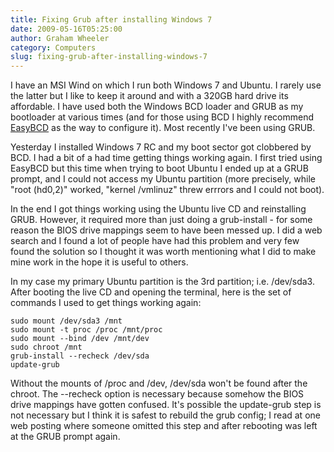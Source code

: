 ```yaml
---
title: Fixing Grub after installing Windows 7
date: 2009-05-16T05:25:00
author: Graham Wheeler
category: Computers
slug: fixing-grub-after-installing-windows-7
---
```


I have an MSI Wind on which I run both Windows 7 and Ubuntu. I rarely
use the latter but I like to keep it around and with a 320GB hard drive
its affordable. I have used both the Windows BCD loader and GRUB as my
bootloader at various times (and for those using BCD I highly recommend
[EasyBCD](http://neosmart.net/dl.php?id=1) as the way to configure it).
Most recently I've been using GRUB.

Yesterday I installed Windows 7 RC and my boot sector got clobbered by
BCD. I had a bit of a had time getting things working again. I first
tried using EasyBCD but this time when trying to boot Ubuntu I ended up
at a GRUB prompt, and I could not access my Ubuntu partition (more
precisely, while "root (hd0,2)" worked, "kernel /vmlinuz" threw errrors
and I could not boot).
<!-- TEASER_END -->

In the end I got things working using the Ubuntu live CD and
reinstalling GRUB. However, it required more than just doing a
grub-install - for some reason the BIOS drive mappings seem to have been
messed up. I did a web search and I found a lot of people have had this
problem and very few found the solution so I thought it was worth
mentioning what I did to make mine work in the hope it is useful to
others.

In my case my primary Ubuntu partition is the 3rd partition; i.e.
/dev/sda3. After booting the live CD and opening the terminal, here is
the set of commands I used to get things working again:

    sudo mount /dev/sda3 /mnt
    sudo mount -t proc /proc /mnt/proc
    sudo mount --bind /dev /mnt/dev
    sudo chroot /mnt
    grub-install --recheck /dev/sda
    update-grub

Without the mounts of /proc and /dev, /dev/sda won't be found after the
chroot. The --recheck option is necessary because somehow the BIOS drive
mappings have gotten confused. It's possible the update-grub step is not
necessary but I think it is safest to rebuild the grub config; I read at
one web posting where someone omitted this step and after rebooting was
left at the GRUB prompt again.
